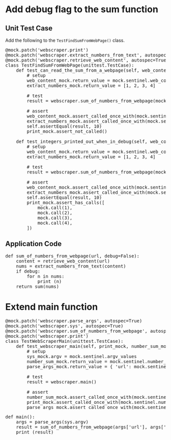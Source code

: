 Add debug flag to the sum function
==================================

Unit Test Case
--------------

Add the following to the `TestFindSumFromWebPage()` class.

<pre class="file" data-target="clipboard">
@mock.patch('webscraper.print')
@mock.patch('webscraper.extract_numbers_from_text', autospec=True)
@mock.patch('webscraper.retrieve_web_content', autospec=True)
class TestFindSumFromWebPage(unittest.TestCase):
    def test_can_read_the_sum_from_a_webpage(self, web_content_mock, extract_numbers_mock, print_mock):
        # setup
        web_content_mock.return_value = mock.sentinel.web_content
        extract_numbers_mock.return_value = [1, 2, 3, 4]

        # test
        result = webscraper.sum_of_numbers_from_webpage(mock.sentinel.a_url)

        # assert
        web_content_mock.assert_called_once_with(mock.sentinel.a_url)
        extract_numbers_mock.assert_called_once_with(mock.sentinel.web_content)
        self.assertEqual(result, 10)
        print_mock.assert_not_called()

    def test_integers_printed_out_when_in_debug(self, web_content_mock, extract_numbers_mock, print_mock):
        # setup
        web_content_mock.return_value = mock.sentinel.web_content
        extract_numbers_mock.return_value = [1, 2, 3, 4]

        # test
        result = webscraper.sum_of_numbers_from_webpage(mock.sentinel.a_url, True)

        # assert
        web_content_mock.assert_called_once_with(mock.sentinel.a_url)
        extract_numbers_mock.assert_called_once_with(mock.sentinel.web_content)
        self.assertEqual(result, 10)
        print_mock.assert_has_calls([
            mock.call(1),
            mock.call(2),
            mock.call(3),
            mock.call(4),
        ])
</pre>

Application Code
----------------

<pre class="file" data-target="clipboard">
def sum_of_numbers_from_webpage(url, debug=False):
    content = retrieve_web_content(url)
    nums = extract_numbers_from_text(content)
    if debug:
        for n in nums:
            print (n)
    return sum(nums)
</pre>


Extend main function
====================

<pre class="file" data-target="clipboard">
@mock.patch('webscraper.parse_args', autospec=True)
@mock.patch('webscraper.sys', autospec=True)
@mock.patch('webscraper.sum_of_numbers_from_webpage', autospec=True)
@mock.patch('webscraper.print')
class TestWebScraperMain(unittest.TestCase):
    def test_webscraper_main(self, print_mock, number_sum_mock, sys_mock, parse_args_mock):
        # setup
        sys_mock.argv = mock.sentinel.argv_values
        number_sum_mock.return_value = mock.sentinel.number_sum
        parse_args_mock.return_value = { 'url': mock.sentinel.a_url, 'debug': mock.sentinel.debug }

        # test
        result = webscraper.main()

        # assert
        number_sum_mock.assert_called_once_with(mock.sentinel.a_url, mock.sentinel.debug)
        print_mock.assert_called_once_with(mock.sentinel.number_sum)
        parse_args_mock.assert_called_once_with(mock.sentinel.argv_values)
</pre>


<pre class="file" data-target="clipboard">
def main():
    args = parse_args(sys.argv)
    result = sum_of_numbers_from_webpage(args['url'], args['debug'])
    print (result)
</pre>